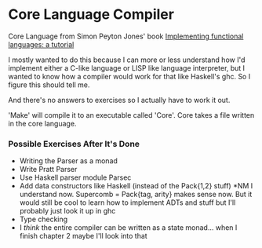 # Core Language Compiler

Core Language from Simon Peyton Jones' book [Implementing functional languages: a tutorial](http://research.microsoft.com/en-us/um/people/simonpj/papers/pj-lester-book/)

I mostly wanted to do this because I can more or less understand how I'd implement either a C-like language or LISP like language interpreter, but I wanted to know how a compiler would work for that like Haskell's ghc. So I figure this should tell me.

And there's no answers to exercises so I actually have to work it out.

'Make' will compile it to an executable called 'Core'. Core takes a file written in the core language.

### Possible Exercises After It's Done

* Writing the Parser as a monad
* Write Pratt Parser
* Use Haskell parser module Parsec
* Add data constructors like Haskell (instead of the Pack{1,2} stuff) \*NM I understand now. Supercomb = Pack{tag, arity} makes sense now. But it would still be cool to learn how to implement ADTs and stuff but I'll probably just look it up in ghc
* Type checking
* I *think* the entire compiler can be written as a state monad... when I finish chapter 2 maybe I'll look into that
